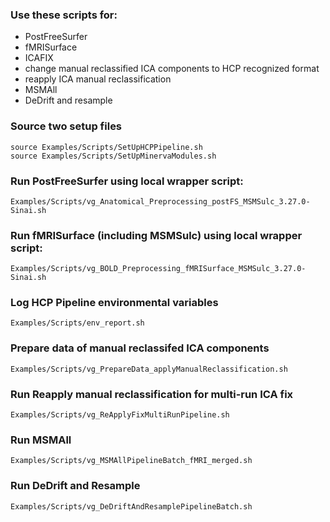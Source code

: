 
### Use these scripts for:
* PostFreeSurfer
* fMRISurface
* ICAFIX
* change manual reclassified ICA components to HCP recognized format
* reapply ICA manual reclassification
* MSMAll
* DeDrift and resample



### Source two setup files
```
source Examples/Scripts/SetUpHCPPipeline.sh
source Examples/Scripts/SetUpMinervaModules.sh
```

### Run PostFreeSurfer using local wrapper script:
```
Examples/Scripts/vg_Anatomical_Preprocessing_postFS_MSMSulc_3.27.0-Sinai.sh
```

### Run fMRISurface (including MSMSulc) using local wrapper script:
```
Examples/Scripts/vg_BOLD_Preprocessing_fMRISurface_MSMSulc_3.27.0-Sinai.sh
```

### Log HCP Pipeline environmental variables
```
Examples/Scripts/env_report.sh
```

### Prepare data of manual reclassifed ICA components
```
Examples/Scripts/vg_PrepareData_applyManualReclassification.sh
```

### Run Reapply manual reclassification for multi-run ICA fix  
```
Examples/Scripts/vg_ReApplyFixMultiRunPipeline.sh
```

### Run MSMAll 
```
Examples/Scripts/vg_MSMAllPipelineBatch_fMRI_merged.sh
```

### Run DeDrift and Resample
```
Examples/Scripts/vg_DeDriftAndResamplePipelineBatch.sh
```

